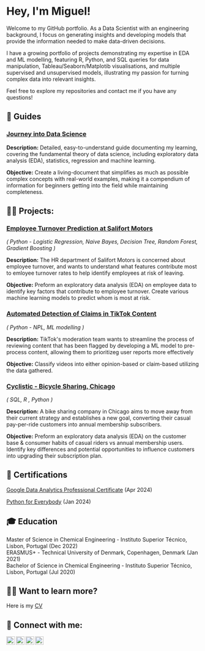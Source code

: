 <h1>Hey, I'm Miguel! </h1>

Welcome to my GitHub portfolio. As a Data Scientist with an engineering background, I focus on generating insights and developing models that provide the information needed to make data-driven decisions.

I have a growing portfolio of projects demonstrating my expertise in EDA and ML modelling, featuring R, Python, and SQL queries for data manipulation, Tableau/Seaborn/Matplotib visualisations, and multiple supervised and unsupervised models, illustrating my passion for turning complex data into relevant insights.

Feel free to explore my repositories and contact me if you have any questions!

<h2>📕 Guides</h2>

### [Journey into Data Science](https://github.com/Miguel-G-Soares/Journey-into-Data-Science)
**Description:**
Detailed, easy-to-understand guide documenting my learning, covering the fundamental theory of data science, including exploratory data analysis (EDA), statistics, regression and machine learning.

**Objective:** Create a living-document that simplifies as much as possible complex concepts with real-world examples, making it a compendium of information for beginners getting into the field while maintaining completeness.

<h2>👨‍💻 Projects:</h2>

### [Employee Turnover Prediction at Salifort Motors](https://github.com/Miguel-G-Soares/Employee-Turnover-ML-Model)

*( Python - Logistic Regression, Naive Bayes, Decision Tree, Random Forest, Gradient Boosting )*

**Description:**
The HR department of Salifort Motors is concerned about employee turnover, and wants to understand what features contribute most to emloyee turnover rates to help identify employees at risk of leaving.

**Objective:**
Preform an exploratory data analysis (EDA) on employee data to identify key factors that contribute to employee turnover.
Create various machine learning models to predict whom is most at risk.

### [Automated Detection of Claims in TikTok Content](https://github.com/Miguel-G-Soares/Automated-Detection-of-Claims-in-TikTok-Videos)

*( Python - NPL, ML modelling )*

**Description:**
TikTok's moderation team wants to streamline the process of reviewing content that has been flagged by developing a ML model to pre-process content, allowing them to prioritizeg user reports more effectively

**Objective:**
Classify videos into either opinion-based or claim-based utilizing the data gathered.

### [Cyclistic - Bicycle Sharing, Chicago](https://github.com/Miguel-G-Soares/Cyclistic-Analysis)

*( SQL, R , Python )*

**Description:**
A bike sharing company in Chicago aims to move away from their current strategy and establishes a new goal, converting their casual pay-per-ride customers into annual membership subscribers.

**Objective:**
Preform an exploratory data analysis (EDA) on the customer base & consumer habits of casual riders vs annual membership users.
Identify key differences and potential opportunities to influence customers into upgrading their subscription plan.

<h2>📝 Certifications</h2>

[Google Data Analytics Professional Certificate](https://www.coursera.org/account/accomplishments/specialization/3U3J3VNBNDJ5) (Apr 2024)

[Python for Everybody](https://www.coursera.org/account/accomplishments/specialization/X4YYJ6DR32AB) (Jan 2024)

<h2>🎓 Education</h2>

Master of Science in Chemical Engineering - Instituto Superior Técnico, Lisbon, Portugal (Dec 2022)  
ERASMUS+ - Technical University of Denmark, Copenhagen, Denmark (Jan 2021)  
Bachelor of Science in Chemical Engineering - Instituto Superior Técnico, Lisbon, Portugal (Jul 2020)  

<h2>🙋‍♂️ Want to learn more?</h2>

Here is my [CV](CV.pdf)

<h2>📱 Connect with me:</h2>

<a href="mailto:mglpsoares@gmail.com"><img align="left" alt="Miguel-G-Soares | Email" width="22px" src="https://cdn.jsdelivr.net/npm/simple-icons@3.13.0/icons/gmail.svg" /></a>
[<img align="left" alt="Miguel-G-Soares | LinkedIn" width="22px" src="https://cdn.jsdelivr.net/npm/simple-icons@v3/icons/linkedin.svg" />][linkedin]
[<img align="left" alt="Miguel-G-Soares | Instagram" width="22px" src="https://cdn.jsdelivr.net/npm/simple-icons@v3/icons/instagram.svg" />][instagram]
[<img align="left" alt="Miguel-G-Soares | Coursera" width="22px" src="https://cdn.jsdelivr.net/npm/simple-icons@v3/icons/coursera.svg" />][coursera]

[instagram]: https://www.instagram.com/miguel.g.l.p.soares/
[linkedin]: https://www.linkedin.com/in/miguel-guilherme-soares/
[coursera]: https://www.coursera.org/user/042a7d24fa67e2f35b26abada04a2737

